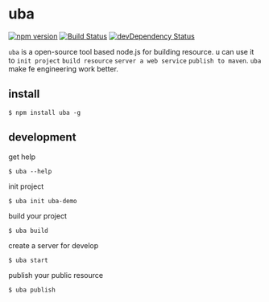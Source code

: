 # uba

[![npm version](https://img.shields.io/npm/v/uba.svg)](https://www.npmjs.com/package/uba)
[![Build Status](https://img.shields.io/travis/iuap-design/uba/master.svg)](https://travis-ci.org/iuap-design/uba)
[![devDependency Status](https://img.shields.io/david/dev/iuap-design/uba.svg)](https://david-dm.org/iuap-design/uba#info=devDependencies)

`uba` is a open-source tool based node.js for building resource. u can use it to `init project` `build resource` `server a web service` `publish to maven`. `uba` make fe engineering work better.


## install

```
$ npm install uba -g
```

## development

get help
```
$ uba --help
```

init project
```
$ uba init uba-demo
```

build your project
```
$ uba build
```

create a server for develop
```
$ uba start
```

publish your public resource
```
$ uba publish
```
